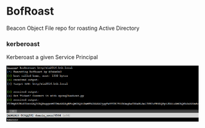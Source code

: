 # BofRoast

Beacon Object File repo for roasting Active Directory

### kerberoast

Kerberoast a given Service Principal

![](Images/kerberoast.PNG)